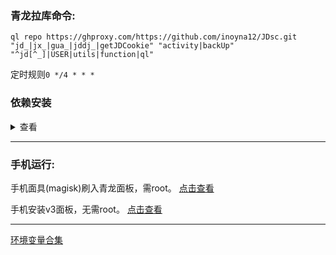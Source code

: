 ### 青龙拉库命令:

`ql repo https://ghproxy.com/https://github.com/inoyna12/JDsc.git "jd_|jx_|gua_|jddj_|getJDCookie" "activity|backUp" "^jd[^_]|USER|utils|function|ql"`

定时规则`0 */4 * * *`

### 依赖安装
<details>
<summary>查看</summary>
一、青龙面板运行JD脚本必备的3个依赖:

1、第一种方法:
如果你的青龙面板版本在2.10.0以上，那么在面板内找到依赖管理-添加

nodejs那里添加jsdom和png-js

py那里装requests
   
第二种方法:

ssh连接你的服务器

docker exec -it qinglong bash -c "cd /ql/scripts && npm install jsdom"
docker exec -it qinglong bash -c "cd /ql/scripts && npm install png-js"
docker exec -it qinglong bash -c "pip3 install requests"
  
exit
</details>

___

### 手机运行:

手机面具(magisk)刷入青龙面板，需root。 [点击查看](/backUp/magisk_qinglong.md)

手机安装v3面板，无需root。 [点击查看](/backUp/Termux.md)

___

[环境变量合集](/backUp/githubAction.md)

